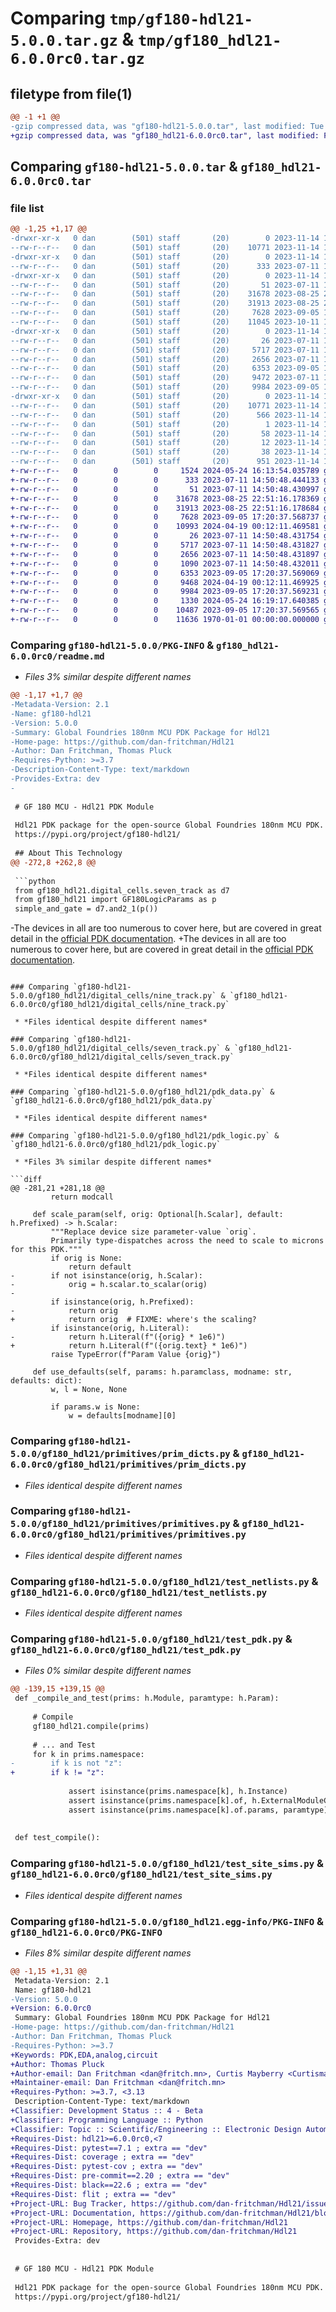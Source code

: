 # Comparing `tmp/gf180-hdl21-5.0.0.tar.gz` & `tmp/gf180_hdl21-6.0.0rc0.tar.gz`

## filetype from file(1)

```diff
@@ -1 +1 @@
-gzip compressed data, was "gf180-hdl21-5.0.0.tar", last modified: Tue Nov 14 18:40:51 2023, max compression
+gzip compressed data, was "gf180_hdl21-6.0.0rc0.tar", last modified: Fri Jan  1 00:00:00 2016, max compression
```

## Comparing `gf180-hdl21-5.0.0.tar` & `gf180_hdl21-6.0.0rc0.tar`

### file list

```diff
@@ -1,25 +1,17 @@
-drwxr-xr-x   0 dan        (501) staff       (20)        0 2023-11-14 18:40:51.521659 gf180-hdl21-5.0.0/
--rw-r--r--   0 dan        (501) staff       (20)    10771 2023-11-14 18:40:51.521460 gf180-hdl21-5.0.0/PKG-INFO
-drwxr-xr-x   0 dan        (501) staff       (20)        0 2023-11-14 18:40:51.519305 gf180-hdl21-5.0.0/gf180_hdl21/
--rw-r--r--   0 dan        (501) staff       (20)      333 2023-07-11 14:50:48.000000 gf180-hdl21-5.0.0/gf180_hdl21/__init__.py
-drwxr-xr-x   0 dan        (501) staff       (20)        0 2023-11-14 18:40:51.520726 gf180-hdl21-5.0.0/gf180_hdl21/digital_cells/
--rw-r--r--   0 dan        (501) staff       (20)       51 2023-07-11 14:50:48.000000 gf180-hdl21-5.0.0/gf180_hdl21/digital_cells/__init__.py
--rw-r--r--   0 dan        (501) staff       (20)    31678 2023-08-25 22:51:16.000000 gf180-hdl21-5.0.0/gf180_hdl21/digital_cells/nine_track.py
--rw-r--r--   0 dan        (501) staff       (20)    31913 2023-08-25 22:51:16.000000 gf180-hdl21-5.0.0/gf180_hdl21/digital_cells/seven_track.py
--rw-r--r--   0 dan        (501) staff       (20)     7628 2023-09-05 17:20:37.000000 gf180-hdl21-5.0.0/gf180_hdl21/pdk_data.py
--rw-r--r--   0 dan        (501) staff       (20)    11045 2023-10-11 16:45:30.000000 gf180-hdl21-5.0.0/gf180_hdl21/pdk_logic.py
-drwxr-xr-x   0 dan        (501) staff       (20)        0 2023-11-14 18:40:51.521230 gf180-hdl21-5.0.0/gf180_hdl21/primitives/
--rw-r--r--   0 dan        (501) staff       (20)       26 2023-07-11 14:50:48.000000 gf180-hdl21-5.0.0/gf180_hdl21/primitives/__init__.py
--rw-r--r--   0 dan        (501) staff       (20)     5717 2023-07-11 14:50:48.000000 gf180-hdl21-5.0.0/gf180_hdl21/primitives/prim_dicts.py
--rw-r--r--   0 dan        (501) staff       (20)     2656 2023-07-11 14:50:48.000000 gf180-hdl21-5.0.0/gf180_hdl21/primitives/primitives.py
--rw-r--r--   0 dan        (501) staff       (20)     6353 2023-09-05 17:20:37.000000 gf180-hdl21-5.0.0/gf180_hdl21/test_netlists.py
--rw-r--r--   0 dan        (501) staff       (20)     9472 2023-07-11 14:50:48.000000 gf180-hdl21-5.0.0/gf180_hdl21/test_pdk.py
--rw-r--r--   0 dan        (501) staff       (20)     9984 2023-09-05 17:20:37.000000 gf180-hdl21-5.0.0/gf180_hdl21/test_site_sims.py
-drwxr-xr-x   0 dan        (501) staff       (20)        0 2023-11-14 18:40:51.520200 gf180-hdl21-5.0.0/gf180_hdl21.egg-info/
--rw-r--r--   0 dan        (501) staff       (20)    10771 2023-11-14 18:40:51.000000 gf180-hdl21-5.0.0/gf180_hdl21.egg-info/PKG-INFO
--rw-r--r--   0 dan        (501) staff       (20)      566 2023-11-14 18:40:51.000000 gf180-hdl21-5.0.0/gf180_hdl21.egg-info/SOURCES.txt
--rw-r--r--   0 dan        (501) staff       (20)        1 2023-11-14 18:40:51.000000 gf180-hdl21-5.0.0/gf180_hdl21.egg-info/dependency_links.txt
--rw-r--r--   0 dan        (501) staff       (20)       58 2023-11-14 18:40:51.000000 gf180-hdl21-5.0.0/gf180_hdl21.egg-info/requires.txt
--rw-r--r--   0 dan        (501) staff       (20)       12 2023-11-14 18:40:51.000000 gf180-hdl21-5.0.0/gf180_hdl21.egg-info/top_level.txt
--rw-r--r--   0 dan        (501) staff       (20)       38 2023-11-14 18:40:51.521710 gf180-hdl21-5.0.0/setup.cfg
--rw-r--r--   0 dan        (501) staff       (20)      951 2023-11-14 18:31:59.000000 gf180-hdl21-5.0.0/setup.py
+-rw-r--r--   0        0        0     1524 2024-05-24 16:13:54.035789 gf180_hdl21-6.0.0rc0/LICENSE
+-rw-r--r--   0        0        0      333 2023-07-11 14:50:48.444133 gf180_hdl21-6.0.0rc0/gf180_hdl21/__init__.py
+-rw-r--r--   0        0        0       51 2023-07-11 14:50:48.430997 gf180_hdl21-6.0.0rc0/gf180_hdl21/digital_cells/__init__.py
+-rw-r--r--   0        0        0    31678 2023-08-25 22:51:16.178369 gf180_hdl21-6.0.0rc0/gf180_hdl21/digital_cells/nine_track.py
+-rw-r--r--   0        0        0    31913 2023-08-25 22:51:16.178684 gf180_hdl21-6.0.0rc0/gf180_hdl21/digital_cells/seven_track.py
+-rw-r--r--   0        0        0     7628 2023-09-05 17:20:37.568737 gf180_hdl21-6.0.0rc0/gf180_hdl21/pdk_data.py
+-rw-r--r--   0        0        0    10993 2024-04-19 00:12:11.469581 gf180_hdl21-6.0.0rc0/gf180_hdl21/pdk_logic.py
+-rw-r--r--   0        0        0       26 2023-07-11 14:50:48.431754 gf180_hdl21-6.0.0rc0/gf180_hdl21/primitives/__init__.py
+-rw-r--r--   0        0        0     5717 2023-07-11 14:50:48.431827 gf180_hdl21-6.0.0rc0/gf180_hdl21/primitives/prim_dicts.py
+-rw-r--r--   0        0        0     2656 2023-07-11 14:50:48.431897 gf180_hdl21-6.0.0rc0/gf180_hdl21/primitives/primitives.py
+-rw-r--r--   0        0        0     1090 2023-07-11 14:50:48.432011 gf180_hdl21-6.0.0rc0/gf180_hdl21/scripts/parse_digital_cells.py
+-rw-r--r--   0        0        0     6353 2023-09-05 17:20:37.569069 gf180_hdl21-6.0.0rc0/gf180_hdl21/test_netlists.py
+-rw-r--r--   0        0        0     9468 2024-04-19 00:12:11.469925 gf180_hdl21-6.0.0rc0/gf180_hdl21/test_pdk.py
+-rw-r--r--   0        0        0     9984 2023-09-05 17:20:37.569231 gf180_hdl21-6.0.0rc0/gf180_hdl21/test_site_sims.py
+-rw-r--r--   0        0        0     1330 2024-05-24 16:19:17.640385 gf180_hdl21-6.0.0rc0/pyproject.toml
+-rw-r--r--   0        0        0    10487 2023-09-05 17:20:37.569565 gf180_hdl21-6.0.0rc0/readme.md
+-rw-r--r--   0        0        0    11636 1970-01-01 00:00:00.000000 gf180_hdl21-6.0.0rc0/PKG-INFO
```

### Comparing `gf180-hdl21-5.0.0/PKG-INFO` & `gf180_hdl21-6.0.0rc0/readme.md`

 * *Files 3% similar despite different names*

```diff
@@ -1,17 +1,7 @@
-Metadata-Version: 2.1
-Name: gf180-hdl21
-Version: 5.0.0
-Summary: Global Foundries 180nm MCU PDK Package for Hdl21
-Home-page: https://github.com/dan-fritchman/Hdl21
-Author: Dan Fritchman, Thomas Pluck
-Requires-Python: >=3.7
-Description-Content-Type: text/markdown
-Provides-Extra: dev
-
 
 # GF 180 MCU - Hdl21 PDK Module
 
 Hdl21 PDK package for the open-source Global Foundries 180nm MCU PDK.  
 https://pypi.org/project/gf180-hdl21/
 
 ## About This Technology 
@@ -272,8 +262,8 @@
 
 ```python
 from gf180_hdl21.digital_cells.seven_track as d7
 from gf180_hdl21 import GF180LogicParams as p
 simple_and_gate = d7.and2_1(p())
 ```
 
-The devices in all are too numerous to cover here, but are covered in great detail in the [official PDK documentation](https://gf180mcu-pdk.readthedocs.io/en/latest/digital/Digital.html).
+The devices in all are too numerous to cover here, but are covered in great detail in the [official PDK documentation](https://gf180mcu-pdk.readthedocs.io/en/latest/digital/Digital.html).
```

### Comparing `gf180-hdl21-5.0.0/gf180_hdl21/digital_cells/nine_track.py` & `gf180_hdl21-6.0.0rc0/gf180_hdl21/digital_cells/nine_track.py`

 * *Files identical despite different names*

### Comparing `gf180-hdl21-5.0.0/gf180_hdl21/digital_cells/seven_track.py` & `gf180_hdl21-6.0.0rc0/gf180_hdl21/digital_cells/seven_track.py`

 * *Files identical despite different names*

### Comparing `gf180-hdl21-5.0.0/gf180_hdl21/pdk_data.py` & `gf180_hdl21-6.0.0rc0/gf180_hdl21/pdk_data.py`

 * *Files identical despite different names*

### Comparing `gf180-hdl21-5.0.0/gf180_hdl21/pdk_logic.py` & `gf180_hdl21-6.0.0rc0/gf180_hdl21/pdk_logic.py`

 * *Files 3% similar despite different names*

```diff
@@ -281,21 +281,18 @@
         return modcall
 
     def scale_param(self, orig: Optional[h.Scalar], default: h.Prefixed) -> h.Scalar:
         """Replace device size parameter-value `orig`.
         Primarily type-dispatches across the need to scale to microns for this PDK."""
         if orig is None:
             return default
-        if not isinstance(orig, h.Scalar):
-            orig = h.scalar.to_scalar(orig)
-
         if isinstance(orig, h.Prefixed):
-            return orig
+            return orig  # FIXME: where's the scaling?
         if isinstance(orig, h.Literal):
-            return h.Literal(f"({orig} * 1e6)")
+            return h.Literal(f"({orig.text} * 1e6)")
         raise TypeError(f"Param Value {orig}")
 
     def use_defaults(self, params: h.paramclass, modname: str, defaults: dict):
         w, l = None, None
 
         if params.w is None:
             w = defaults[modname][0]
```

### Comparing `gf180-hdl21-5.0.0/gf180_hdl21/primitives/prim_dicts.py` & `gf180_hdl21-6.0.0rc0/gf180_hdl21/primitives/prim_dicts.py`

 * *Files identical despite different names*

### Comparing `gf180-hdl21-5.0.0/gf180_hdl21/primitives/primitives.py` & `gf180_hdl21-6.0.0rc0/gf180_hdl21/primitives/primitives.py`

 * *Files identical despite different names*

### Comparing `gf180-hdl21-5.0.0/gf180_hdl21/test_netlists.py` & `gf180_hdl21-6.0.0rc0/gf180_hdl21/test_netlists.py`

 * *Files identical despite different names*

### Comparing `gf180-hdl21-5.0.0/gf180_hdl21/test_pdk.py` & `gf180_hdl21-6.0.0rc0/gf180_hdl21/test_pdk.py`

 * *Files 0% similar despite different names*

```diff
@@ -139,15 +139,15 @@
 def _compile_and_test(prims: h.Module, paramtype: h.Param):
 
     # Compile
     gf180_hdl21.compile(prims)
 
     # ... and Test
     for k in prims.namespace:
-        if k is not "z":
+        if k != "z":
 
             assert isinstance(prims.namespace[k], h.Instance)
             assert isinstance(prims.namespace[k].of, h.ExternalModuleCall)
             assert isinstance(prims.namespace[k].of.params, paramtype)
 
 
 def test_compile():
```

### Comparing `gf180-hdl21-5.0.0/gf180_hdl21/test_site_sims.py` & `gf180_hdl21-6.0.0rc0/gf180_hdl21/test_site_sims.py`

 * *Files identical despite different names*

### Comparing `gf180-hdl21-5.0.0/gf180_hdl21.egg-info/PKG-INFO` & `gf180_hdl21-6.0.0rc0/PKG-INFO`

 * *Files 8% similar despite different names*

```diff
@@ -1,15 +1,31 @@
 Metadata-Version: 2.1
 Name: gf180-hdl21
-Version: 5.0.0
+Version: 6.0.0rc0
 Summary: Global Foundries 180nm MCU PDK Package for Hdl21
-Home-page: https://github.com/dan-fritchman/Hdl21
-Author: Dan Fritchman, Thomas Pluck
-Requires-Python: >=3.7
+Keywords: PDK,EDA,analog,circuit
+Author: Thomas Pluck
+Author-email: Dan Fritchman <dan@fritch.mn>, Curtis Mayberry <Curtisma3@gmail.com>
+Maintainer-email: Dan Fritchman <dan@fritch.mn>
+Requires-Python: >=3.7, <3.13
 Description-Content-Type: text/markdown
+Classifier: Development Status :: 4 - Beta
+Classifier: Programming Language :: Python
+Classifier: Topic :: Scientific/Engineering :: Electronic Design Automation (EDA)
+Requires-Dist: hdl21>=6.0.0rc0,<7
+Requires-Dist: pytest==7.1 ; extra == "dev"
+Requires-Dist: coverage ; extra == "dev"
+Requires-Dist: pytest-cov ; extra == "dev"
+Requires-Dist: pre-commit==2.20 ; extra == "dev"
+Requires-Dist: black==22.6 ; extra == "dev"
+Requires-Dist: flit ; extra == "dev"
+Project-URL: Bug Tracker, https://github.com/dan-fritchman/Hdl21/issues
+Project-URL: Documentation, https://github.com/dan-fritchman/Hdl21/blob/main/pdks/Gf180/readme.md
+Project-URL: Homepage, https://github.com/dan-fritchman/Hdl21
+Project-URL: Repository, https://github.com/dan-fritchman/Hdl21
 Provides-Extra: dev
 
 
 # GF 180 MCU - Hdl21 PDK Module
 
 Hdl21 PDK package for the open-source Global Foundries 180nm MCU PDK.  
 https://pypi.org/project/gf180-hdl21/
```

